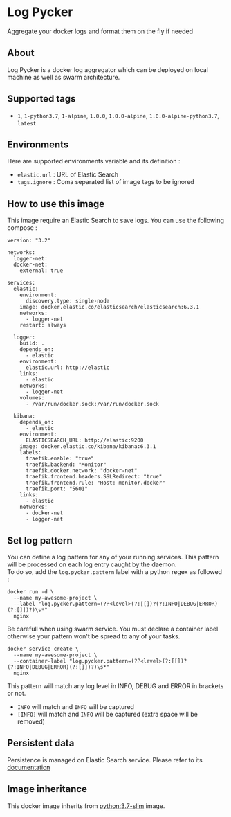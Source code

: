 # Log Pycker

Aggregate your docker logs and format them on the fly if needed

## About

Log Pycker is a docker log aggregator which can be deployed on local machine as well as swarm architecture.

## Supported tags

- `1`, `1-python3.7`, `1-alpine`, `1.0.0`, `1.0.0-alpine`, `1.0.0-alpine-python3.7`, `latest`

## Environments

Here are supported environments variable and its definition :
- `elastic.url` : URL of Elastic Search
- `tags.ignore` : Coma separated list of image tags to be ignored

## How to use this image

This image require an Elastic Search to save logs.
You can use the following compose :

```
version: "3.2"

networks:
  logger-net:
  docker-net:
    external: true

services:
  elastic:
    environment:
      discovery.type: single-node
    image: docker.elastic.co/elasticsearch/elasticsearch:6.3.1
    networks:
      - logger-net
    restart: always

  logger:
    build: .
    depends_on:
      - elastic
    environment:
      elastic.url: http://elastic
    links:
      - elastic
    networks:
      - logger-net
    volumes:
      - /var/run/docker.sock:/var/run/docker.sock

  kibana:
    depends_on:
      - elastic
    environment:
      ELASTICSEARCH_URL: http://elastic:9200
    image: docker.elastic.co/kibana/kibana:6.3.1
    labels:
      traefik.enable: "true"
      traefik.backend: "Monitor"
      traefik.docker.network: "docker-net"
      traefik.frontend.headers.SSLRedirect: "true"
      traefik.frontend.rule: "Host: monitor.docker"
      traefik.port: "5601"
    links:
      - elastic
    networks:
      - docker-net
      - logger-net
```

## Set log pattern

You can define a log pattern for any of your running services. This pattern will be processed on each log entry caught by the daemon.\
To do so, add the `log.pycker.pattern` label with a python regex as followed :
```
docker run -d \
  --name my-awesome-project \
  --label "log.pycker.pattern=(?P<level>(?:[[])?(?:INFO|DEBUG|ERROR)(?:[]])?)\s*"
  nginx
```

Be carefull when using swarm service. You must declare a container label otherwise your pattern won't be spread to any of your tasks.
```
docker service create \
  --name my-awesome-project \
  --container-label "log.pycker.pattern=(?P<level>(?:[[])?(?:INFO|DEBUG|ERROR)(?:[]])?)\s*"
  nginx
```

This pattern will match any log level in INFO, DEBUG and ERROR in brackets or not.
- `INFO` will match and `INFO` will be captured
- `[INFO]` will match and `INFO` will be captured (extra space will be removed)

## Persistent data

Persistence is managed on Elastic Search service.
Please refer to its [documentation](https://www.elastic.co/guide/en/elasticsearch/reference/6.3/docker.html)

## Image inheritance

This docker image inherits from [python:3.7-slim](https://hub.docker.com/_/python/) image.